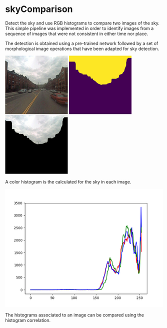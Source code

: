 # skyComparison

Detect the sky and use RGB histograms to compare two images of the sky. This simple pipeline was implemented in order to identify images from a sequence of images that were not consistent in either time nor place.

The detection is obtained using a pre-trained network followed by a set of morphological image operations that have been adapted for sky detection.

<p float="center">
  <img src="color.png" width="200" />
  <img src="subplots.png" width="200" /> 
  <img src="sky.png" width="200" />
</p>

A color histogram is the calculated for the sky in each image.

<p float="center">
  <img src="hist.png" width="600" />
</p>

The histograms associated to an image can be compared using the histogram correlation. 
